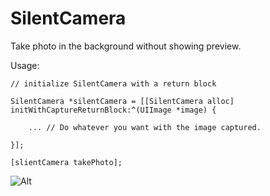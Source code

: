 SilentCamera
============

Take photo in the background without showing preview.



Usage:

    // initialize SilentCamera with a return block

    SilentCamera *silentCamera = [[SilentCamera alloc] initWithCaptureReturnBlock:^(UIImage *image) {
    
        ... // Do whatever you want with the image captured.
    
    }];
    
    [slientCamera takePhoto];




![Alt][screenshot1_thumb]

[screenshot1_thumb]: https://cloud.githubusercontent.com/assets/3366713/5217069/f991edea-7676-11e4-8360-17ea56a61f42.jpg
